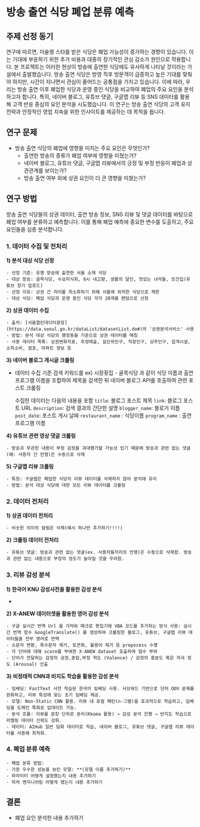 # 방송 출연 식당 폐업 분류 예측

## 주제 선정 동기

연구에 따르면, 미슐랭 스타를 받은 식당은 폐업 가능성이 증가하는 경향이 있습니다. 이는 기대에 부응하기 위한 추가 비용과 대중의 장기적인 관심 감소가 원인으로 작용합니다. 본 프로젝트는 이러한 현상이 방송에 출연한 식당에도 유사하게 나타날 것이라는 가설에서 출발했습니다. 방송 출연 식당은 방영 직후 방문객이 급증하고 높은 기대를 맞춰야 하지만, 시간이 지나면서 관심이 줄어드는 공통점을 가지고 있습니다.
이에 따라, 우리는 방송 출연 이후 폐업한 식당과 운영 중인 식당을 비교하여 폐업의 주요 요인을 분석하고자 합니다. 특히, 네이버 블로그, 유튜브 댓글, 구글맵 리뷰 등 SNS 데이터를 활용해 고객 반응 중심의 요인 분석을 시도했습니다. 이 연구는 방송 출연 식당의 고객 유지 전략과 안정적인 영업 지속을 위한 인사이트를 제공하는 데 목적을 둡니다.

## 연구 문제

- 방송 출연 식당의 폐업에 영향을 미치는 주요 요인은 무엇인가?
  - 출연한 방송의 종류가 폐업 여부에 영향을 미쳤는가?
  - 네이버 블로그, 유튜브 댓글, 구글맵 리뷰에서의 긍정 및 부정 반응이 폐업과 상관관계를 보이는가?
  - 방송 출연 여부 외에 상권 요인이 더 큰 영향을 미쳤는가?

## 연구 방법

방송 출연 식당들의 상권 데이터, 출연 방송 정보, SNS 리뷰 및 댓글 데이터를 바탕으로 폐업 여부를 분류하고 예측합니다. 이를 통해 폐업 예측에 중요한 변수를 도출하고, 주요 요인들을 심층 분석합니다.

### 1. 데이터 수집 및 전처리
**1) 분석 대상 식당 선정**

    - 선정 기준: 유명 방송에 출연한 서울 소재 식당
    - 대상 방송: 골목식당, 수요미식회, 6시 내고향, 생활의 달인, 맛있는 녀석들, 또간집(유튜브 정기 업로드)
    - 선정 이유: 상권 간 차이를 최소화하기 위해 서울에 위치한 식당으로 제한
    - 대상 식당: 폐업 식당과 운영 중인 식당 각각 20개를 랜덤으로 선정
    
**2) 상권 데이터 수집**

    - 출처: [서울열린데이터광장](https://data.seoul.go.kr/dataList/datasetList.do#)의 '상권분석서비스' 사용
    - 방법: 분석 대상 식당의 행정동을 기준으로 상권 데이터를 매칭
    - 사용 데이터 목록: 상권변화지표, 추정매출, 길단위인구, 직장인구, 상주인구, 집객시설, 소득소비, 점포, 아파트 정보 등

**3) 네이버 블로그 게시글 크롤링**

   - 데이터 수집 기준
     검색 키워드를 ex) 시장횟집 - 골목식당 과 같이 식당 이름과 출연 프로그램 이름을 조합하여 제목을 검색한 뒤 
     네이버 블로그 API를 호출하여 관련 포스트 크롤링
      
      수집한 데이터는 다음의 내용을 포함
      `title`: 블로그 포스트 제목
      `link`: 블로그 포스트 URL
      `description`: 검색 결과의 간단한 설명
      `blogger_name`: 블로거 이름 
      `post_date`: 포스트 게시 날짜
      `restaurant_name` : 식당이름
      `program_name` : 출연 프로그램 이름
  
**4) 유튜브 관련 영상 댓글 크롤링**

    - 방송과 무관한 내용이 부정 감정을 과대평가할 가능성 있기 때문에 방송과 관련 없는 댓글(예: 사용자 간 언쟁)은 수동으로 삭제
   
**5) 구글맵 리뷰 크롤링**

    - 특징: 구글맵은 폐업한 식당의 리뷰 데이터를 삭제하지 않아 분석에 유리
    - 방법: 분석 대상 식당에 대한 모든 리뷰 데이터를 크롤링

### 2. 데이터 전처리
**1) 상권 데이터 전처리**

    - 비슷한 의미의 칼럼은 삭제(예시 하나만 추가하기!!!!)

**2) 크롤링 데이터 전처리**

    - 유튜브 댓글: 방송과 관련 없는 댓글(ex. 사용자들끼리의 언쟁)은 수동으로 삭제함. 방송과 관련 없는 내용으로 부정의 정도가 높아질 것을 우려함.

### 3. 리뷰 감성 분석
**1) 한국어 KNU 감성사전을 활용한 감성 분석**

- 

**2) X-ANEW 데이터셋을 활용한 영어 감성 분석**

    - 구글 실시간 번역 Url 을 가져와 매크로 편집기에 VBA 코드를 추가하는 방식 사용: 실시간 번역 함수 GoogleTranslate() 를 생성하여 크롤링한 블로그, 유튜브, 구글맵 리뷰 데이터들을 전부 영어로 번역
    - 소문자 변환, 특수문자 제거, 토큰화, 불용어 제거 등 prepocess 수행
    - 각 단어에 대해 score를 부여한 X-ANEW dataset 호출하여 점수 부여
    - 단어가 전달하는 감정의 긍정,중립,부정 척도 (Valence) / 감정의 흥분도 혹은 자극 정도 (Arousal) 산출

**3) 비정태적 CNN과 비지도 학습을 활용한 감성 분석**

    - 임베딩: FastText 사전 학습된 한국어 임베딩 사용. 서브워드 기반으로 단어 OOV 문제를 완화하고, 리뷰 특성에 맞는 초기 임베딩 제공.
    - 모델: Non-Static CNN 활용. 리뷰 내 로컬 패턴(n-그램)을 효과적으로 학습하고, 임베딩을 도메인 특화로 업데이트 가능.
    - 분석 흐름: 리뷰를 문장 단위로 분리(Kkoma 활용) → 감성 분석 진행 → 반지도 학습으로 라벨링 데이터 신뢰도 강화.
    - 데이터: AIHub 일반 담화 데이터로 학습, 네이버 블로그, 유튜브 댓글, 구글맵 리뷰 데이터를 사용해 최적화.

### 4. 폐업 분류 예측

    - 폐업 분류 방법: 
    - 가장 우수한 성능을 보인 모델: **(모델 이름 추가하기)**
    - 파라미터 어떻게 설정했는지 내용 추가하기
    - 피처 엔지니어링 어떻게 했는지 내용 추가하기

## 결론

- 폐업 요인 분석한 내용 추가하기
